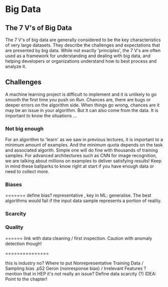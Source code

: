 # Big Data

## The 7 V's of Big Data

The 7 V's of big data are generally considered to be the key characteristics of very large datasets. They describe the challenges and expectations that are presented by big data. While not exactly 'principles', the 7 V's are often used as a framework for understanding and dealing with big data, and helping developers or organizations understand how to best process and analyze it.


## Challenges
A machine learning project is difficult to implement and it is unlikely to go smooth the first time you push on _Run_. Chances are, there are bugs or deeper errors on the algorithm side. When things go wrong, chances are it may be an issue in your algorithm. But it can also come from the data. It is important to know the situations ... 

### Not big enough
For an algorithm to 'learn' as we saw in previous lectures, it is important to a minimum amount of examples. And the minimum quota depends on the task and associated algorith. Simple one will do fine with thousands of training samples. For advanced architectures such as CNN for image recognition, we are talking about millions on examples to deliver satisfying results! Keep in mind these ballparks to know right at start if you have enough data or need to collect more.

### Biases


======= define bias? representative , key in ML: generalise. 
The best algorithms would fail if the input data sample represents a portion of reality. 


### Scarcity



### Quality

====== link with data cleaning / first inspection. Caution with anomaly detection though! 




===============

this is industry no? 
Where to put Nonrepresentative Training Data / Sampling bias .p52 Geron  (nonresponse bias) / Irrelevant Features
? mention that in HEP it's not really an issue? 
Define data scarcity (?)
IDEA: Point to the chapter! 

